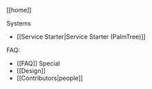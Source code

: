 [[home]]

Systems
- [[Service Starter|Service Starter (PalmTree)]]

FAQ:
- [[FAQ]]
Special
- [[Design]]
- [[Contributors|people]]
